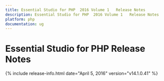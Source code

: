 ```yaml
---
title: Essential Studio for PHP  2016 Volume 1   Release Notes  
description: Essential Studio for PHP  2016 Volume 1   Release Notes  
platform: php
documentation: ug
---
```


# Essential Studio for PHP  Release Notes  

{% include release-info.html date="April 5, 2016"  version="v14.1.0.41" %} 






